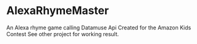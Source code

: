 # AlexaRhymeMaster
An Alexa rhyme game calling Datamuse Api
Created for the Amazon Kids Contest
See other project for working result.
